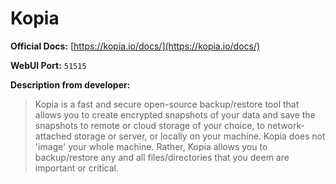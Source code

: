 # Kopia

**Official Docs:** [https://kopia.io/docs/](https://kopia.io/docs/)

**WebUI Port:** `51515`

**Description from developer:**

> Kopia is a fast and secure open-source backup/restore tool that allows you to create encrypted snapshots of your data and save the snapshots to remote or cloud storage of your choice, to network-attached storage or server, or locally on your machine. Kopia does not 'image' your whole machine. Rather, Kopia allows you to backup/restore any and all files/directories that you deem are important or critical.
